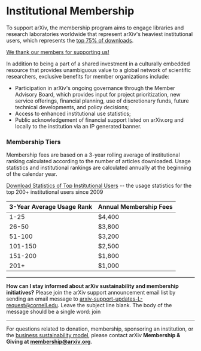 Institutional Membership
========================

To support arXiv, the membership program aims to engage libraries and research laboratories worldwide that represent arXiv's heaviest institutional users, which represents the [top 75% of downloads](https://confluence.cornell.edu/display/arxivpub/Institutional+Usage+Statistics). 

[We thank our members for supporting us!](/about/ourmembers) 

In addition to being a part of a shared investment in a culturally embedded resource that provides unambiguous value to a global network of scientific researchers, exclusive benefits for member organizations include:

   - Participation in arXiv's ongoing governance through the Member Advisory Board, which provides input for project prioritization, new service offerings, financial planning, use of discretionary funds, future technical developments, and policy decisions;
   - Access to enhanced institutional use statistics;
   - Public acknowledgement of financial support listed on arXiv.org and locally to the institution via an IP generated banner.


### Membership Tiers

Membership fees are based on a 3-year rolling average of institutional ranking calculated according to the number of articles downloaded. Usage statistics and institutional rankings are calculated annually at the beginning of the calendar year. 

[Download Statistics of Top Institutional Users](https://confluence.cornell.edu/display/arxivpub/Institutional+Usage+Statistics)
-- the usage statistics for the top 200+ institutional users since 2009


|3-Year Average Usage Rank   |Annual Membership Fees
|-----------------------------|:--------------------|
|1-25|$4,400|
|26-50|$3,800|
|51-100|$3,200|
|101-150|$2,500|
|151-200|$1,800|
|201+|$1,000|

---
**How can I stay informed about arXiv sustainability and membership initiatives?**
Please join the arXiv support announcement email list by sending an email message to arxiv-support-updates-L-request@cornell.edu. Leave the subject line blank. The body of the message should be a single word: join

---
For questions related to donation, membership, sponsoring an institution, or the [business sustainability
model](/help/support), please contact arXiv **Membership & Giving at <membership@arxiv.org>**.
